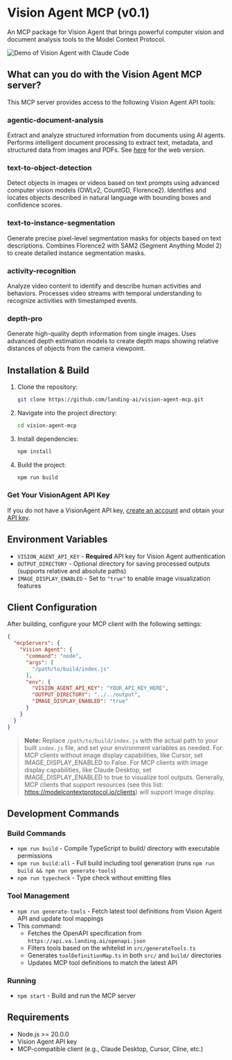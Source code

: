 # Vision Agent MCP (v0.1)

An MCP package for Vision Agent that brings powerful computer vision and document analysis tools to the Model Context Protocol.

![Demo of Vision Agent with Claude Code](assets/demo.gif)


## What can you do with the Vision Agent MCP server?

This MCP server provides access to the following Vision Agent API tools:

### **agentic-document-analysis**
Extract and analyze structured information from documents using AI agents. Performs intelligent document processing to extract text, metadata, and structured data from images and PDFs. See [here](https://va.landing.ai/demo/doc-extraction) for the web version.

### **text-to-object-detection**
Detect objects in images or videos based on text prompts using advanced computer vision models (OWLv2, CountGD, Florence2). Identifies and locates objects described in natural language with bounding boxes and confidence scores.

### **text-to-instance-segmentation**
Generate precise pixel-level segmentation masks for objects based on text descriptions. Combines Florence2 with SAM2 (Segment Anything Model 2) to create detailed instance segmentation masks.

### **activity-recognition**
Analyze video content to identify and describe human activities and behaviors. Processes video streams with temporal understanding to recognize activities with timestamped events.

### **depth-pro**
Generate high-quality depth information from single images. Uses advanced depth estimation models to create depth maps showing relative distances of objects from the camera viewpoint.

## Installation & Build

1. Clone the repository:

   ```bash
   git clone https://github.com/landing-ai/vision-agent-mcp.git
   ```

2. Navigate into the project directory:

   ```bash
   cd vision-agent-mcp
   ```

3. Install dependencies:

   ```bash
   npm install
   ```

4. Build the project:

   ```bash
   npm run build
   ```

### Get Your VisionAgent API Key
If you do not have a VisionAgent API key, [create an account](https://va.landing.ai/home) and obtain your [API key](https://va.landing.ai/settings/api-key).

## Environment Variables

- `VISION_AGENT_API_KEY` - **Required** API key for Vision Agent authentication
- `OUTPUT_DIRECTORY` - Optional directory for saving processed outputs (supports relative and absolute paths)
- `IMAGE_DISPLAY_ENABLED` - Set to `"true"` to enable image visualization features

## Client Configuration

After building, configure your MCP client with the following settings:

```json
{
  "mcpServers": {
    "Vision Agent": {
      "command": "node",
      "args": [
        "/path/to/build/index.js"
      ],
      "env": {
        "VISION_AGENT_API_KEY": "YOUR_API_KEY_HERE",
        "OUTPUT_DIRECTORY": "../../output",
        "IMAGE_DISPLAY_ENABLED": "true"
      }
    }
  }
}
```

> **Note:** Replace `/path/to/build/index.js` with the actual path to your built `index.js` file, and set your environment variables as needed. For MCP clients without image display capabilities, like Cursor, set IMAGE_DISPLAY_ENABLED to False. For MCP clients with image display capabilities, like Claude Desktop, set IMAGE_DISPLAY_ENABLED to true to visualize tool outputs. Generally, MCP clients that support resources (see this list: https://modelcontextprotocol.io/clients) will support image display.

## Development Commands

### Build Commands
- `npm run build` - Compile TypeScript to build/ directory with executable permissions
- `npm run build:all` - Full build including tool generation (runs `npm run build && npm run generate-tools`)
- `npm run typecheck` - Type check without emitting files

### Tool Management
- `npm run generate-tools` - Fetch latest tool definitions from Vision Agent API and update tool mappings
- This command:
  - Fetches the OpenAPI specification from `https://api.va.landing.ai/openapi.json`
  - Filters tools based on the whitelist in `src/generateTools.ts`
  - Generates `toolDefinitionMap.ts` in both `src/` and `build/` directories
  - Updates MCP tool definitions to match the latest API

### Running
- `npm start` - Build and run the MCP server

## Requirements

- Node.js >= 20.0.0
- Vision Agent API key
- MCP-compatible client (e.g., Claude Desktop, Cursor, Cline, etc.)
